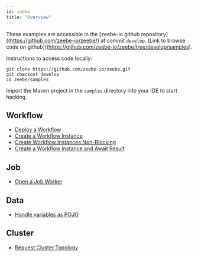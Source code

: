 ```yaml
---
id: index
title: "Overview"
---
```


These examples are accessible in the [zeebe-io github repository]((https://github.com/zeebe-io/zeebe/) at commit `develop`. [Link to browse code on github]((https://github.com/zeebe-io/zeebe/tree/develop/samples).

Instructions to access code locally:

```
git clone https://github.com/zeebe-io/zeebe.git
git checkout develop
cd zeebe/samples
```

Import the Maven project in the `samples` directory into your IDE to start hacking.

## Workflow

* [Deploy a Workflow](workflow-deploy.md)
* [Create a Workflow Instance](workflow-instance-create.md)
* [Create Workflow Instances Non-Blocking](workflow-instance-create-nonblocking.md)
* [Create a Workflow Instance and Await Result](workflow-instance-create-with-result.md)

## Job

* [Open a Job Worker](job-worker-open.md)

## Data

* [Handle variables as POJO](data-pojo.md)

## Cluster

* [Request Cluster Topology](cluster-topology-request.md)
